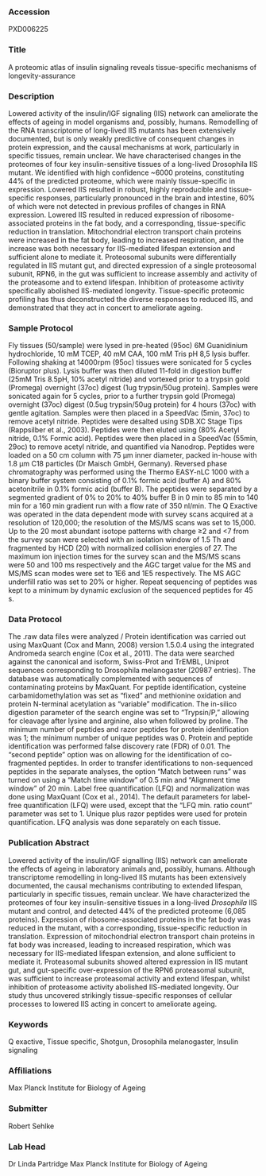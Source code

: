 ### Accession
PXD006225

### Title
A proteomic atlas of insulin signaling reveals tissue-specific mechanisms of longevity-assurance

### Description
Lowered activity of the insulin/IGF signaling (IIS) network can ameliorate the effects of ageing in model organisms and, possibly, humans. Remodelling of the RNA transcriptome of long-lived IIS mutants has been extensively documented, but is only weakly predictive of consequent changes in protein expression, and the causal mechanisms at work, particularly in specific tissues, remain unclear. We have characterised changes in the proteomes of four key insulin-sensitive tissues of a long-lived Drosophila IIS mutant. We identified with high confidence ~6000 proteins, constituting 44% of the predicted proteome, which were mainly tissue-specific in expression. Lowered IIS resulted in robust, highly reproducible and tissue-specific responses, particularly pronounced in the brain and intestine, 60% of which were not detected in previous profiles of changes in RNA expression. Lowered IIS resulted in reduced expression of ribosome-associated proteins in the fat body, and a corresponding, tissue-specific reduction in translation. Mitochondrial electron transport chain proteins were increased in the fat body, leading to increased respiration, and the increase was both necessary for IIS-mediated lifespan extension and sufficient alone to mediate it. Proteosomal subunits were differentially regulated in IIS mutant gut, and directed expression of a single proteosomal subunit, RPN6, in the gut was sufficient to increase assembly and activity of the proteasome and to extend lifespan. Inhibition of proteasome activity specifically abolished IIS-mediated longevity. Tissue-specific proteomic profiling has thus deconstructed the diverse responses to reduced IIS, and demonstrated that they act in concert to ameliorate ageing.

### Sample Protocol
Fly tissues (50/sample) were lysed in pre-heated (95oc) 6M Guanidinium hydrochloride, 10 mM TCEP, 40 mM CAA, 100 mM Tris pH 8,5 lysis buffer. Following shaking at 14000rpm (95oc) tissues were sonicated for 5 cycles (Bioruptor plus). Lysis buffer was then diluted 11-fold in digestion buffer (25mM Tris 8.5pH, 10% acetyl nitride) and vortexed prior to a trypsin gold (Promega) overnight (37oc) digest (1ug trypsin/50ug protein). Samples were sonicated again for 5 cycles, prior to a further trypsin gold (Promega) overnight (37oc) digest (0.5ug trypsin/50ug protein) for 4 hours (37oc) with gentle agitation. Samples were then placed in a SpeedVac (5min, 37oc) to remove acetyl nitride. Peptides were desalted using SDB.XC Stage Tips (Rappsilber et al., 2003). Peptides were then eluted using (80% Acetyl nitride, 0.1% Formic acid). Peptides were then placed in a SpeedVac (55min, 29oc) to remove acetyl nitride, and quantified via Nanodrop.  Peptides were loaded on a 50 cm column with 75 μm inner diameter, packed in-house with 1.8 μm C18 particles (Dr Maisch GmbH, Germany). Reversed phase chromatography was performed using the Thermo EASY-nLC 1000 with a binary buffer system consisting of 0.1% formic acid (buffer A) and 80% acetonitrile in 0.1% formic acid (buffer B). The peptides were separated by a segmented gradient of 0% to 20% to 40% buffer B in 0 min to 85 min to 140 min for a 160 min gradient run with a flow rate of 350 nl/min. The Q Exactive was operated in the data dependent mode with survey scans acquired at a resolution of 120,000; the resolution of the MS/MS scans was set to 15,000. Up to the 20 most abundant isotope patterns with charge ≥2 and <7 from the survey scan were selected with an isolation window of 1.5 Th and fragmented by HCD (20) with normalized collision energies of 27. The maximum ion injection times for the survey scan and the MS/MS scans were 50 and 100 ms respectively and the AGC target value for the MS and MS/MS scan modes were set to 1E6 and 1E5 respectively. The MS AGC underfill ratio was set to 20% or higher. Repeat sequencing of peptides was kept to a minimum by dynamic exclusion of the sequenced peptides for 45 s.

### Data Protocol
The .raw data files were analyzed / Protein identification was carried out using MaxQuant (Cox and Mann, 2008) version 1.5.0.4 using the integrated Andromeda search engine (Cox et al., 2011). The data were searched against the canonical and isoform, Swiss-Prot and TrEMBL, Uniprot sequences corresponding to Drosophila melanogaster (20987 entries). The database was automatically complemented with sequences of contaminating proteins by MaxQuant. For peptide identification, cysteine carbamidomethylation was set as “fixed” and methionine oxidation and protein N-terminal acetylation as “variable” modification. The in-silico digestion parameter of the search engine was set to “Trypsin/P,” allowing for cleavage after lysine and arginine, also when followed by proline. The minimum number of peptides and razor peptides for protein identification was 1; the minimum number of unique peptides was 0. Protein and peptide identification was performed false discovery rate (FDR) of 0.01. The “second peptide” option was on allowing for the identification of co-fragmented peptides. In order to transfer identifications to non-sequenced peptides in the separate analyses, the option “Match between runs” was turned on using a “Match time window” of 0.5 min and “Alignment time window” of 20 min. Label free quantification (LFQ) and normalization was done using MaxQuant (Cox et al., 2014). The default parameters for label-free quantification (LFQ) were used, except that the “LFQ min. ratio count” parameter was set to 1. Unique plus razor peptides were used for protein quantification. LFQ analysis was done separately on each tissue.

### Publication Abstract
Lowered activity of the insulin/IGF signalling (IIS) network can ameliorate the effects of ageing in laboratory animals and, possibly, humans. Although transcriptome remodelling in long-lived IIS mutants has been extensively documented, the causal mechanisms contributing to extended lifespan, particularly in specific tissues, remain unclear. We have characterized the proteomes of four key insulin-sensitive tissues in a long-lived <i>Drosophila</i> IIS mutant and control, and detected 44% of the predicted proteome (6,085 proteins). Expression of ribosome-associated proteins in the fat body was reduced in the mutant, with a corresponding, tissue-specific reduction in translation. Expression of mitochondrial electron transport chain proteins in fat body was increased, leading to increased respiration, which was necessary for IIS-mediated lifespan extension, and alone sufficient to mediate it. Proteasomal subunits showed altered expression in IIS mutant gut, and gut-specific over-expression of the RPN6 proteasomal subunit, was sufficient to increase proteasomal activity and extend lifespan, whilst inhibition of proteasome activity abolished IIS-mediated longevity. Our study thus uncovered strikingly tissue-specific responses of cellular processes to lowered IIS acting in concert to ameliorate ageing.

### Keywords
Q exactive, Tissue specific, Shotgun, Drosophila melanogaster, Insulin signaling

### Affiliations
Max Planck Institute for Biology of Ageing

### Submitter
Robert Sehlke

### Lab Head
Dr Linda Partridge
Max Planck Institute for Biology of Ageing


